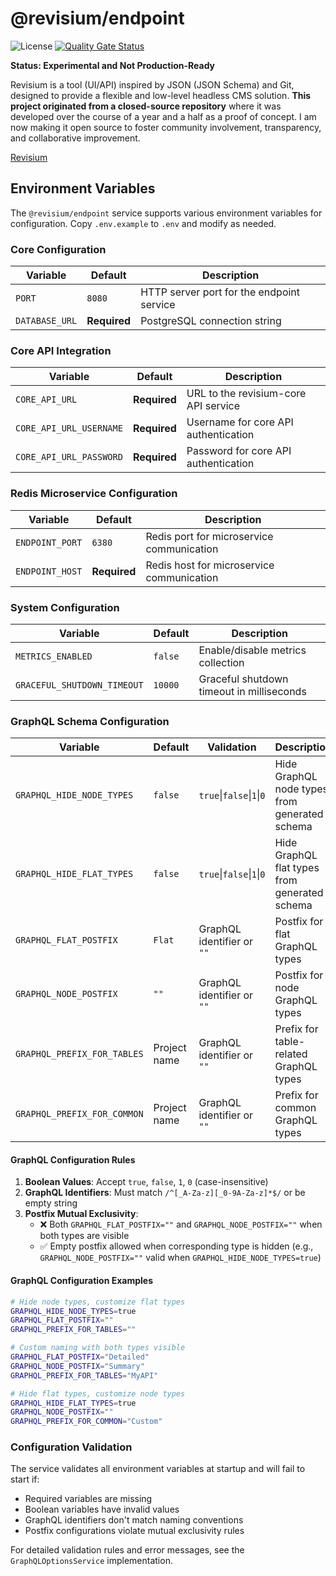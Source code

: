 # @revisium/endpoint

![License](https://img.shields.io/badge/License-Apache%202.0-blue.svg) [![Quality Gate Status](https://sonarcloud.io/api/project_badges/measure?project=revisium_revisium-endpoint&metric=alert_status)](https://sonarcloud.io/summary/new_code?id=revisium_revisium-endpoint)

**Status: Experimental and Not Production-Ready**

Revisium is a tool (UI/API) inspired by JSON (JSON Schema) and Git, designed to provide a flexible and low-level headless CMS solution. **This project originated from a closed-source repository** where it was developed over the course of a year and a half as a proof of concept. I am now making it open source to foster community involvement, transparency, and collaborative improvement.

[Revisium](https://github.com/revisium/revisium)

## Environment Variables

The `@revisium/endpoint` service supports various environment variables for configuration. Copy `.env.example` to `.env` and modify as needed.

### Core Configuration

| Variable | Default | Description |
|----------|---------|-------------|
| `PORT` | `8080` | HTTP server port for the endpoint service |
| `DATABASE_URL` | **Required** | PostgreSQL connection string |

### Core API Integration

| Variable | Default | Description |
|----------|---------|-------------|
| `CORE_API_URL` | **Required** | URL to the revisium-core API service |
| `CORE_API_URL_USERNAME` | **Required** | Username for core API authentication |
| `CORE_API_URL_PASSWORD` | **Required** | Password for core API authentication |

### Redis Microservice Configuration

| Variable | Default | Description |
|----------|---------|-------------|
| `ENDPOINT_PORT` | `6380` | Redis port for microservice communication |
| `ENDPOINT_HOST` | **Required** | Redis host for microservice communication |

### System Configuration

| Variable | Default | Description |
|----------|---------|-------------|
| `METRICS_ENABLED` | `false` | Enable/disable metrics collection |
| `GRACEFUL_SHUTDOWN_TIMEOUT` | `10000` | Graceful shutdown timeout in milliseconds |

### GraphQL Schema Configuration

| Variable | Default | Validation | Description |
|----------|---------|------------|-------------|
| `GRAPHQL_HIDE_NODE_TYPES` | `false` | `true`\|`false`\|`1`\|`0` | Hide GraphQL node types from generated schema |
| `GRAPHQL_HIDE_FLAT_TYPES` | `false` | `true`\|`false`\|`1`\|`0` | Hide GraphQL flat types from generated schema |
| `GRAPHQL_FLAT_POSTFIX` | `Flat` | GraphQL identifier or `""` | Postfix for flat GraphQL types |
| `GRAPHQL_NODE_POSTFIX` | `""` | GraphQL identifier or `""` | Postfix for node GraphQL types |
| `GRAPHQL_PREFIX_FOR_TABLES` | Project name | GraphQL identifier or `""` | Prefix for table-related GraphQL types |
| `GRAPHQL_PREFIX_FOR_COMMON` | Project name | GraphQL identifier or `""` | Prefix for common GraphQL types |

#### GraphQL Configuration Rules

1. **Boolean Values**: Accept `true`, `false`, `1`, `0` (case-insensitive)
2. **GraphQL Identifiers**: Must match `/^[_A-Za-z][_0-9A-Za-z]*$/` or be empty string
3. **Postfix Mutual Exclusivity**: 
   - ❌ Both `GRAPHQL_FLAT_POSTFIX=""` and `GRAPHQL_NODE_POSTFIX=""` when both types are visible
   - ✅ Empty postfix allowed when corresponding type is hidden (e.g., `GRAPHQL_NODE_POSTFIX=""` valid when `GRAPHQL_HIDE_NODE_TYPES=true`)

#### GraphQL Configuration Examples

```bash
# Hide node types, customize flat types
GRAPHQL_HIDE_NODE_TYPES=true
GRAPHQL_FLAT_POSTFIX=""
GRAPHQL_PREFIX_FOR_TABLES=""

# Custom naming with both types visible
GRAPHQL_FLAT_POSTFIX="Detailed"
GRAPHQL_NODE_POSTFIX="Summary"
GRAPHQL_PREFIX_FOR_TABLES="MyAPI"

# Hide flat types, customize node types
GRAPHQL_HIDE_FLAT_TYPES=true
GRAPHQL_NODE_POSTFIX=""
GRAPHQL_PREFIX_FOR_COMMON="Custom"
```

### Configuration Validation

The service validates all environment variables at startup and will fail to start if:
- Required variables are missing
- Boolean variables have invalid values
- GraphQL identifiers don't match naming conventions
- Postfix configurations violate mutual exclusivity rules

For detailed validation rules and error messages, see the `GraphQLOptionsService` implementation.